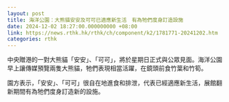 ```yaml
---
layout: post
title: 海洋公園：大熊貓安安及可可已適應新生活　有為牠們度身訂造設施
date: 2024-12-02 18:27:00.000000000 +08:00
link: https://news.rthk.hk/rthk/ch/component/k2/1781771-20241202.htm
categories: rthk
---
```


中央贈港的一對大熊貓「安安」、「可可」，將於星期日正式與公眾見面。海洋公園早上讓傳媒預覽兩隻大熊貓，牠們表現相當活躍，在鏡頭前食竹葉和竹筍。

園方表示，「安安」、「可可」很自在地進食和排泄，代表已經適應新生活，展館翻新期間有為牠們度身訂造新的設施。
